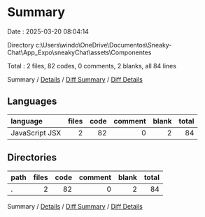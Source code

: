 # Summary

Date : 2025-03-20 08:04:14

Directory c:\\Users\\windo\\OneDrive\\Documentos\\Sneaky-Chat\\App_Expo\\sneakyChat\\assets\\Componentes

Total : 2 files,  82 codes, 0 comments, 2 blanks, all 84 lines

Summary / [Details](details.md) / [Diff Summary](diff.md) / [Diff Details](diff-details.md)

## Languages
| language | files | code | comment | blank | total |
| :--- | ---: | ---: | ---: | ---: | ---: |
| JavaScript JSX | 2 | 82 | 0 | 2 | 84 |

## Directories
| path | files | code | comment | blank | total |
| :--- | ---: | ---: | ---: | ---: | ---: |
| . | 2 | 82 | 0 | 2 | 84 |

Summary / [Details](details.md) / [Diff Summary](diff.md) / [Diff Details](diff-details.md)